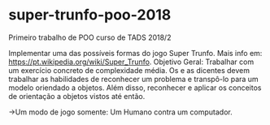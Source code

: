 # super-trunfo-poo-2018
Primeiro trabalho de POO curso de TADS 2018/2

Implementar uma das possíveis formas do jogo Super Trunfo. Mais info em: https://pt.wikipedia.org/wiki/Super_Trunfo.
Objetivo Geral: Trabalhar com um exercício concreto de complexidade média. Os e as dicentes devem trabalhar as habilidades de reconhecer um problema e transpô-lo para um modelo oriendado a objetos. Além disso, reconhecer e aplicar os conceitos de orientação a objetos vistos até então.

->Um modo de jogo somente: Um Humano contra um computador.
